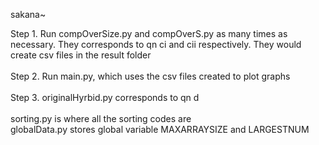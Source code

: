 sakana~

Step 1. Run compOverSize.py and compOverS.py as many times as necessary. They corresponds to qn ci and cii respectively. They would create csv files in the result folder<br>
<br>
Step 2. Run main.py, which uses the csv files created to plot graphs<br>
<br>
Step 3. originalHyrbid.py corresponds to qn d<br>
<br>
sorting.py is where all the sorting codes are<br>
globalData.py stores global variable MAXARRAYSIZE and LARGESTNUM

